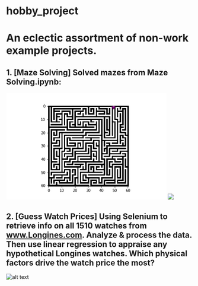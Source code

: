 # hobby_project

# An eclectic assortment of non-work example projects.

## 1. [Maze Solving] Solved mazes from Maze Solving.ipynb:
![](maze_5.gif)
![](maze_4.gif)
## 2. [Guess Watch Prices] Using Selenium to retrieve info on all 1510 watches from www.Longines.com. Analyze & process the data. Then use linear regression to appraise any hypothetical Longines watches. Which physical factors drive the watch price the most?
![alt text](https://github.com/ZhongRabbit/hobby_project/blob/master/Guess%20Watch%20Prices/Example%20Longines%20Watches.png)
